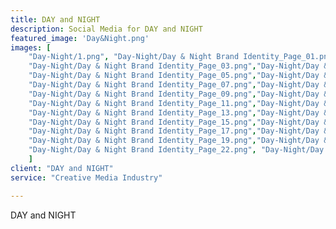 ```yaml
---
title: DAY and NIGHT
description: Social Media for DAY and NIGHT
featured_image: 'Day&Night.png'
images: [ 
	"Day-Night/1.png", "Day-Night/Day & Night Brand Identity_Page_01.png", "Day-Night/Day & Night Brand Identity_Page_02.png",
	"Day-Night/Day & Night Brand Identity_Page_03.png","Day-Night/Day & Night Brand Identity_Page_04.png",
	"Day-Night/Day & Night Brand Identity_Page_05.png","Day-Night/Day & Night Brand Identity_Page_06.png",
	"Day-Night/Day & Night Brand Identity_Page_07.png","Day-Night/Day & Night Brand Identity_Page_08.png",
	"Day-Night/Day & Night Brand Identity_Page_09.png","Day-Night/Day & Night Brand Identity_Page_10.png",
	"Day-Night/Day & Night Brand Identity_Page_11.png","Day-Night/Day & Night Brand Identity_Page_12.png",
	"Day-Night/Day & Night Brand Identity_Page_13.png","Day-Night/Day & Night Brand Identity_Page_14.png",
	"Day-Night/Day & Night Brand Identity_Page_15.png","Day-Night/Day & Night Brand Identity_Page_16.png",
	"Day-Night/Day & Night Brand Identity_Page_17.png","Day-Night/Day & Night Brand Identity_Page_18.png",
	"Day-Night/Day & Night Brand Identity_Page_19.png","Day-Night/Day & Night Brand Identity_Page_20.png",
	"Day-Night/Day & Night Brand Identity_Page_22.png", "Day-Night/Day & Night Brand Identity_Page_23.png"
	]
client: "DAY and NIGHT"
service: "Creative Media Industry"

---
```

DAY and NIGHT
